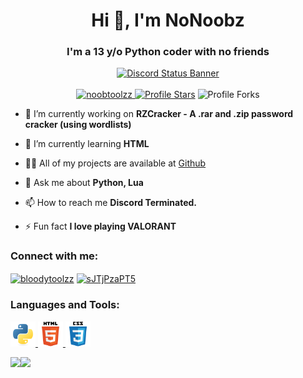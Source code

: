 <h1 align="center">Hi 👋, I'm NoNoobz</h1>
<h3 align="center">I'm a 13 y/o Python coder with no friends</h3>

<p align="center"> 
<a href="https://discord.com/users/1112286581877899326">
  <img src=https://discord.c99.nl/widget/theme-2/1112286581877899326.png alt="Discord Status Banner"><br><br>
<img src="https://komarev.com/ghpvc/?username=noobtoolzz&label=Profile%20views&color=5c12df&style=flat" alt="noobtoolzz" />
<img src="https://img.shields.io/badge/dynamic/json?&label=Total%20Stars&color=5c12df&style=flat&style=for-the-badge&query=%24.stars&url=https://api.github-star-counter.workers.dev/user/noobtoolzz" alt="Profile Stars"></a>
<img src="https://img.shields.io/badge/dynamic/json?&label=Total%20Forks&color=5c12df&style=flat&style=for-the-badge&query=%24.forks&url=https://api.github-star-counter.workers.dev/user/noobtoolzz" alt="Profile Forks"></a>

- 🔭 I’m currently working on **RZCracker - A .rar and .zip password cracker (using wordlists)**

- 🌱 I’m currently learning **HTML**

- 👨‍💻 All of my projects are available at [Github](https://github.com/NoobToolzz?tab=repositories)

- 💬 Ask me about **Python, Lua**

- 📫 How to reach me **Discord Terminated.**

- ⚡ Fun fact **I love playing VALORANT**

<h3 align="left">Connect with me:</h3>
<p align="left">
<a href="https://www.youtube.com/c/bloodytoolzz" target="blank"><img align="center" src="https://raw.githubusercontent.com/rahuldkjain/github-profile-readme-generator/master/src/images/icons/Social/youtube.svg" alt="bloodytoolzz" height="30" width="40" /></a>
<a href="https://discord.gg/sJTjPzaPT5" target="blank"><img align="center" src="https://raw.githubusercontent.com/rahuldkjain/github-profile-readme-generator/master/src/images/icons/Social/discord.svg" alt="sJTjPzaPT5" height="30" width="40" /></a>
</p>

<h3 align="left">Languages and Tools:</h3>
<p align="left">
  <a href="https://www.python.org" target="_blank" rel="noreferrer">
    <img src="https://raw.githubusercontent.com/devicons/devicon/master/icons/python/python-original.svg" alt="python" width="40" height="40"/>
  </a>
  <a href="https://www.w3.org/html/" target="_blank" rel="noreferrer">
    <img src="https://raw.githubusercontent.com/devicons/devicon/master/icons/html5/html5-original-wordmark.svg" alt="html5" width="40" height="40"/>
  </a>
  <a href="https://www.w3schools.com/css/" target="_blank" rel="noreferrer">
    <img src="https://raw.githubusercontent.com/devicons/devicon/master/icons/css3/css3-original-wordmark.svg" alt="css3" width="40" height="40"/>
  </a>
</p>


<div>
<a href="https://github-readme-stats.vercel.app/api?username=NoobToolzz&theme=tokyonight">
  <img  align="left" src="https://github-readme-stats.vercel.app/api?username=NoobToolzz&count_private=true&show_icons=true&theme=tokyonight" />
</a>
<a href="https://github-readme-stats.vercel.app/api/top-langs/?username=NoobToolzz&hide=php&theme=tokyonight">
  <img align="left" src="https://github-readme-stats.vercel.app/api/top-langs/?username=NoobToolzz&hide=php&theme=tokyonight" />
</a>
</div>
